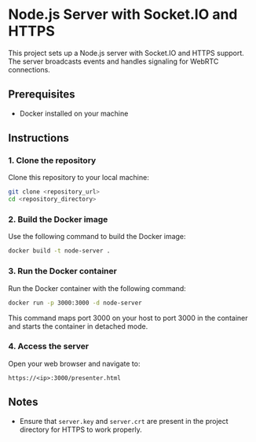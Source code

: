 # Node.js Server with Socket.IO and HTTPS

This project sets up a Node.js server with Socket.IO and HTTPS support. The server broadcasts events and handles signaling for WebRTC connections.

## Prerequisites

- Docker installed on your machine

## Instructions

### 1. Clone the repository

Clone this repository to your local machine:

```sh
git clone <repository_url>
cd <repository_directory>
```

### 2. Build the Docker image

Use the following command to build the Docker image:

```sh
docker build -t node-server .
```

### 3. Run the Docker container

Run the Docker container with the following command:

```sh
docker run -p 3000:3000 -d node-server
```

This command maps port 3000 on your host to port 3000 in the container and starts the container in detached mode.

### 4. Access the server

Open your web browser and navigate to:

```
https://<ip>:3000/presenter.html
```

## Notes

- Ensure that `server.key` and `server.crt` are present in the project directory for HTTPS to work properly.